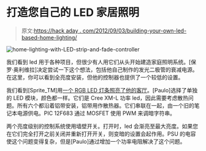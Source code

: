 # 打造您自己的 LED 家居照明

> 原文:[https://hack aday . com/2012/09/03/building-your-own-led-based-home-lighting/](https://hackaday.com/2012/09/03/building-your-own-led-based-home-lighting/)

![](../Images/d85821e0b5e85bc6cfe6014d35c3a393.png "home-lighting-with-LED-strip-and-fade-controller")

我们看到 led 用于各种项目，但很少有人用它们从头开始建造家庭照明系统。[保罗·奥利维拉]决定尝试一下这个想法，包括他自己制作的发光二极管的衰减电源。在这里，你可以看到全亮度安装，但他的控制器也提供了一个较低的设置。

我们看到[Sprite_TM]用[一个 RGB LED 灯条照亮了他的客厅](http://hackaday.com/2010/02/21/controllable-leds-spice-up-the-living-room/)。[Paulo]选择了单独的 LED 模块，颜色都一样。它们是 Cree XM-L 功率 led，因此需要考虑散热问题。所有六个都沿着铝带安装，铝带用作散热器。它们串联在一起，由一个旧的笔记本电源供电。PIC 12F683 通过 MOSFET 使用 PWM 来调暗字符串。

两个亮度级别的控制系统使用墙壁开关。打开时，led 会渐亮至最大亮度。如果您在它们完全打开之前关闭并重新打开开关，则变暗的设置会起作用。PSU 的电容使这个问题变得复杂，但是[Paulo]通过增加一个功率电阻解决了这个问题。